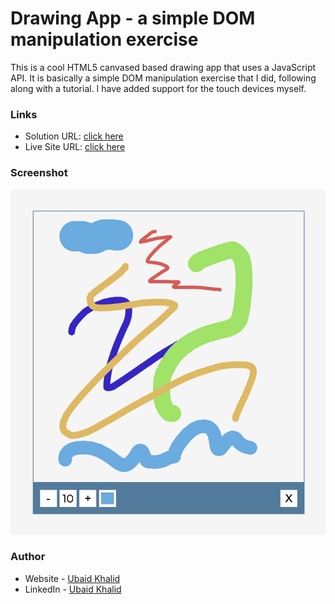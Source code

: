 # Drawing App - a simple DOM manipulation exercise

This is a cool HTML5 canvased based drawing app that uses a JavaScript API. It is basically a simple DOM manipulation exercise that I did, following along with a tutorial. I have added support for the touch devices myself. 

### Links

- Solution URL: [click here](https://github.com/climaco-sarmiento/drawing-app)
- Live Site URL: [click here](https://climaco-sarmiento.github.io/drawing-app/)

### Screenshot

![my screenshot](./images/Screenshot.png)

### Author

- Website - [Ubaid Khalid](https://www.ubaidkhalid.dev)
- LinkedIn - [Ubaid Khalid](https://www.linkedin.com/in/ubaid-khalid-dev/)
